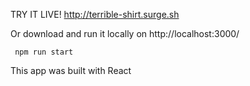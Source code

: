 TRY IT LIVE! http://terrible-shirt.surge.sh

Or download and run it locally on http://localhost:3000/

``` npm run start```

This app was built with React
